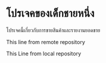 # โปรเจคของเด็กชายหนึ่ง
โปรเจคนี้เกี่ยวกับการขายสินค้าและรายงานยอดขาย

This line from remote repository

This Line from local repository
